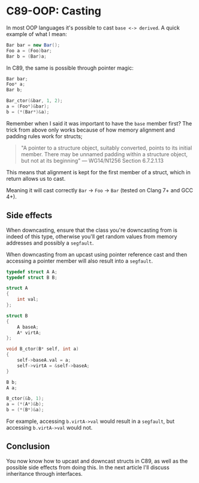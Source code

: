 # C89-OOP: Casting

In most OOP languages it's possible to cast `base <-> derived`. A quick example
of what I mean:

```csharp
Bar bar = new Bar();
Foo a = (Foo)bar;
Bar b = (Bar)a;
```

In C89, the same is possible through pointer magic:

```c
Bar bar;
Foo* a;
Bar b;

Bar_ctor(&bar, 1, 2);
a = (Foo*)&bar);
b = (*(Bar*)&a);
```

Remember when I said it was important to have the `base` member first? The
trick from above only works because of how memory alignment and padding rules
work for structs;

> "A pointer to a structure object, suitably converted, points to its initial
> member. There may be unnamed padding within a structure object, but not at
> its beginning" — WG14/N1256 Section 6.7.2.1.13

This means that alignment is kept for the first member of a struct, which in
return allows us to cast.

Meaning it will cast correctly `Bar` -> `Foo` -> `Bar` (tested on Clang 7+ and
GCC 4+).

## Side effects

When downcasting, ensure that the class you're downcasting from is indeed of
this type, otherwise you'll get random values from memory addresses and
possibly a `segfault`.

When downcasting from an upcast using pointer reference cast and then accessing
a pointer member will also result into a `segfault`.

```c
typedef struct A A;
typedef struct B B;

struct A
{
    int val;
};

struct B
{
    A baseA;
    A* virtA;
};

void B_ctor(B* self, int a)
{
    self->baseA.val = a;
    self->virtA = &self->baseA;
}
```

```c
B b;
A a;

B_ctor(&b, 1);
a = (*(A*)&b);
b = (*(B*)&a);
```

For example, accessing `b.virtA->val` would result in a `segfault`, but
accessing `b.virtA->val` would not.

## Conclusion

You now know how to upcast and downcast structs in C89, as well as the possible
side effects from doing this. In the next article I'll discuss inheritance
through interfaces.
